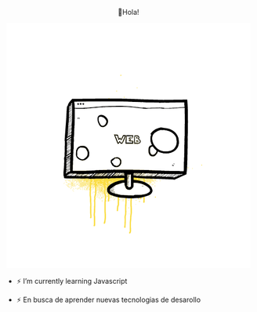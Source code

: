 <p align="center">
👋Hola!

<!--
**RodriNegron/RodriNegron** is a ✨ _special_ ✨ repository because its `README.md` (this file) appears on your GitHub profile.

Here are some ideas to get you started:

- 👯 I’m looking to collaborate on ...
- 🤔 I’m looking for help with ...
- 💬 Ask me about ...
- 📫 How to reach me: ...
- 😄 Pronouns: ...
- ⚡ Fun fact: ...
- 🔭 I’m currently working on ...
-->

<p align="center">
  <img src="https://github.com/RodriNegron/RodriNegron/blob/main/source.gif">
</p>

- ⚡ I’m currently learning Javascript

- ⚡ En busca de aprender nuevas tecnologias de desarollo

</p>
